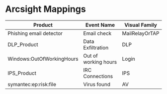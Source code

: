 # Arcsight Mappings
|Product|Event Name|Visual Family|
|-------|----------|-------------|
|Phishing email detector|Email check|MailRelayOrTAP|
|DLP_Product|Data Exfiltration|DLP|
|Windows:OutOfWorkingHours|Out of working hours|Login|
|IPS_Product|IRC Connections|IPS|
|symantec:ep:risk:file|Virus found|AV|
